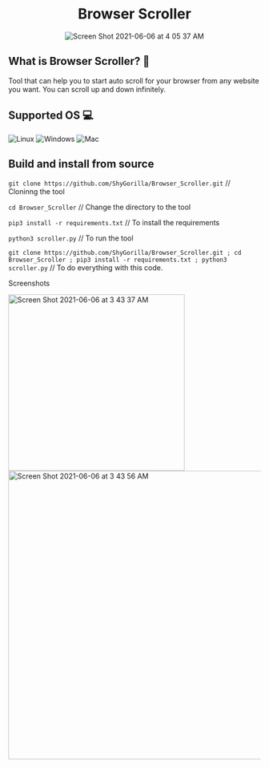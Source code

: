 <h1 align="center">
Browser Scroller
</h1>

<p width="300" align="center"><img src="https://user-images.githubusercontent.com/73632576/120908564-81271a80-c67c-11eb-8562-fd1eec359f84.png" alt="Screen Shot 2021-06-06 at 4 05 37 AM"></p>

## What is Browser Scroller? 📜
Tool that can help you to start auto scroll for your browser from any website you want. You can scroll up and down infinitely.

## Supported OS 💻

![Linux](https://img.shields.io/badge/-Linux-000000?style=flat&logo=linux&logoColor=FCC624)
![Windows](http://img.shields.io/badge/-Windows-0078D6?style=flat-square&logo=windows&logoColor=ffffff)
![Mac](http://img.shields.io/badge/-Mac-0078D6?style=flat-square&logo=apple&logoColor=ffffff)

## Build and install from source
`git clone https://github.com/ShyGorilla/Browser_Scroller.git` // Cloninng the tool

`cd Browser_Scroller` // Change the directory to the tool

`pip3 install -r requirements.txt` // To install the requirements

`python3 scroller.py` // To run the tool

`git clone https://github.com/ShyGorilla/Browser_Scroller.git ; cd Browser_Scroller ; pip3 install -r requirements.txt ; python3 scroller.py` // To do everything with this code.

Screenshots

<img width="352" alt="Screen Shot 2021-06-06 at 3 43 37 AM" src="https://user-images.githubusercontent.com/73632576/120908313-fba26b00-c679-11eb-875e-5e0a355885f5.png">

<img width="576" alt="Screen Shot 2021-06-06 at 3 43 56 AM" src="https://user-images.githubusercontent.com/73632576/120908316-01984c00-c67a-11eb-91dc-4419a3acdca6.png">

